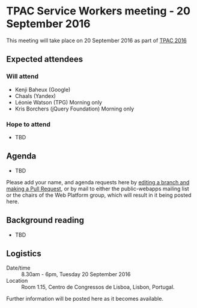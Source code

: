 # TPAC Service Workers meeting - 20 September 2016

This meeting will take place on 20 September 2016 as part of [TPAC 2016](https://www.w3.org/2016/09/TPAC/)

## Expected attendees

### Will attend

* Kenji Baheux (Google)
* Chaals (Yandex)
* Léonie Watson (TPG) Morning only
* Kris Borchers (jQuery Foundation) Morning only

### Hope to attend

* TBD

## Agenda

* TBD

Please add your name, and agenda requests here by [editing a branch and making a Pull Request](https://github.com/w3c/WebPlatformWG/blob/gh-pages/meetings/10-11mayHTML.md), or by mail to either the public-webapps mailing list or the chairs of the Web Platform group, which will result in it being posted here.

## Background reading

* TBD

## Logistics

<dl>
  <dt>Date/time</dt>
  <dd>8.30am - 6pm, Tuesday 20 September 2016</dd>
  <dt>Location</dt>
  <dd>Room 1.15, Centro de Congressos de Lisboa, Lisbon, Portugal.</dd>
</dl>

Further information will be posted here as it becomes available.
